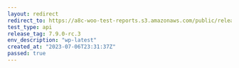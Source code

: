 ```yaml
---
layout: redirect
redirect_to: https://a8c-woo-test-reports.s3.amazonaws.com/public/release/7.9.0-rc.3/wp-latest/api/index.html
test_type: api
release_tag: 7.9.0-rc.3
env_description: "wp-latest"
created_at: "2023-07-06T23:31:37Z"
passed: true
---
```

